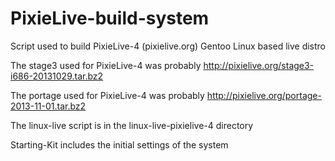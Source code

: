 # PixieLive-build-system
Script used to build PixieLive-4 (pixielive.org) Gentoo Linux based live distro

The stage3 used for PixieLive-4 was probably http://pixielive.org/stage3-i686-20131029.tar.bz2

The portage used for PixieLive-4 was probably http://pixielive.org/portage-2013-11-01.tar.bz2

The linux-live script is in the linux-live-pixielive-4 directory

Starting-Kit includes the initial settings of the system
